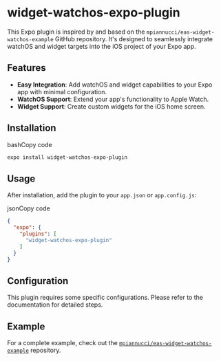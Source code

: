 # widget-watchos-expo-plugin

This Expo plugin is inspired by and based on the `mpiannucci/eas-widget-watchos-example` GitHub repository. It's designed to seamlessly integrate watchOS and widget targets into the iOS project of your Expo app.

## Features

- **Easy Integration**: Add watchOS and widget capabilities to your Expo app with minimal configuration.
- **WatchOS Support**: Extend your app's functionality to Apple Watch.
- **Widget Support**: Create custom widgets for the iOS home screen.

## Installation

bashCopy code
```bash
expo install widget-watchos-expo-plugin
```

## Usage

After installation, add the plugin to your `app.json` or `app.config.js`:

jsonCopy code
```json
{
  "expo": {
    "plugins": [
      "widget-watchos-expo-plugin"
    ]
  }
}
```

## Configuration

This plugin requires some specific configurations. Please refer to the documentation for detailed steps.

## Example

For a complete example, check out the [`mpiannucci/eas-widget-watchos-example`](https://github.com/mpiannucci/eas-widget-watchos-example) repository.
